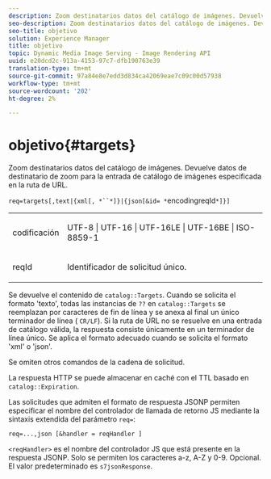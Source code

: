 ```yaml
---
description: Zoom destinatarios datos del catálogo de imágenes. Devuelve datos de destinatario de zoom para la entrada de catálogo de imágenes especificada en la ruta de URL.
seo-description: Zoom destinatarios datos del catálogo de imágenes. Devuelve datos de destinatario de zoom para la entrada de catálogo de imágenes especificada en la ruta de URL.
seo-title: objetivo
solution: Experience Manager
title: objetivo
topic: Dynamic Media Image Serving - Image Rendering API
uuid: e20dcd2c-913a-4153-97c7-dfb190763e39
translation-type: tm+mt
source-git-commit: 97a84e8e7edd3d834ca42069eae7c09c00d57938
workflow-type: tm+mt
source-wordcount: '202'
ht-degree: 2%

---
```



# objetivo{#targets}

Zoom destinatarios datos del catálogo de imágenes. Devuelve datos de destinatario de zoom para la entrada de catálogo de imágenes especificada en la ruta de URL.

`req=targets[,text|{xml[, *``*]}|{json[&id= *`encodingreqId`*]}]`

<table id="simpletable_D64E706258FD4A9C9C8026D97B472FCC"> 
 <tr class="strow"> 
  <td class="stentry"> <p><span class="codeph"><span class="varname"> codificación</span> </span> </p> </td> 
  <td class="stentry"> <p><span class="codeph"> UTF-8 | UTF-16 | UTF-16LE | UTF-16BE | ISO-8859-1</span> </p></td> 
 </tr> 
 <tr class="strow"> 
  <td class="stentry"> <p><span class="codeph"><span class="varname"> reqId</span></span> </p></td> 
  <td class="stentry"> <p>Identificador de solicitud único. </p></td> 
 </tr> 
</table>

Se devuelve el contenido de `catalog::Targets`. Cuando se solicita el formato &#39;texto&#39;, todas las instancias de `??` en `catalog::Targets` se reemplazan por caracteres de fin de línea y se anexa al final un único terminador de línea ( `CR/LF`). Si la ruta de URL no se resuelve en una entrada de catálogo válida, la respuesta consiste únicamente en un terminador de línea único. Se aplica el formato adecuado cuando se solicita el formato &#39;xml&#39; o &#39;json&#39;.

Se omiten otros comandos de la cadena de solicitud.

La respuesta HTTP se puede almacenar en caché con el TTL basado en `catalog::Expiration`.

Las solicitudes que admiten el formato de respuesta JSONP permiten especificar el nombre del controlador de llamada de retorno JS mediante la sintaxis extendida del parámetro `req=`:

`req=...,json [&handler = reqHandler ]`

`<reqHandler>` es el nombre del controlador JS que está presente en la respuesta JSONP. Solo se permiten los caracteres a-z, A-Z y 0-9. Opcional. El valor predeterminado es `s7jsonResponse`.
